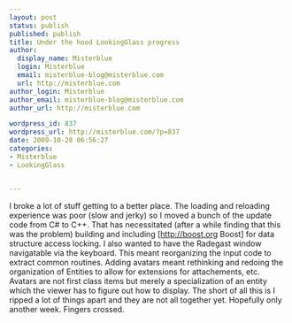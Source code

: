 ```yaml
---
layout: post
status: publish
published: publish
title: Under the hood LookingGlass progress
author:
  display_name: Misterblue
  login: Misterblue
  email: misterblue-blog@misterblue.com
  url: http://misterblue.com
author_login: Misterblue
author_email: misterblue-blog@misterblue.com
author_url: http://misterblue.com

wordpress_id: 837
wordpress_url: http://misterblue.com/?p=837
date: 2009-10-28 06:56:27
categories:
- Misterblue
- LookingGlass


---
```

I broke a lot of stuff getting to a better place. The loading and reloading experience was poor (slow and jerky) so I moved a bunch of the update code from C# to C++. That has necessitated (after a while finding that this was the problem) building and including [http://boost.org Boost] for data structure access locking. I also wanted to have the Radegast window navigatable via the keyboard. This meant reorganizing the input code to extract common routines. Adding avatars meant rethinking and redoing the organization of Entities to allow for extensions for attachements, etc. Avatars are not first class items but merely a specialization of an entity which the viewer has to figure out how to display. The short of all this is I ripped a lot of things apart and they are not all together yet. Hopefully only another week. Fingers crossed.

